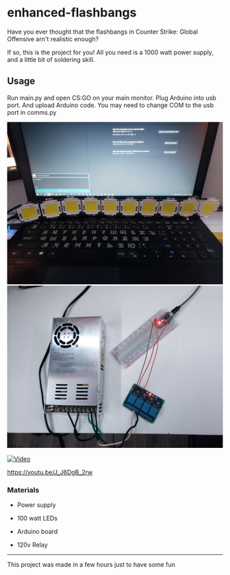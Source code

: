 # enhanced-flashbangs 

Have you ever thought that the flashbangs in Counter Strike: Global Offensive arn't realistic enough?

If so, this is the project for you! All you need is a 1000 watt power supply, and a little bit of soldering skill. 

## Usage

Run main.py and open CS:GO on your main monitor. 
Plug Arduino into usb port. And upload Arduino code. You may need to change COM to the usb port in comms.py

![LEDs](./MEDIA/LEDs.jpg)
![Electronics](./MEDIA/Electronics.jpg)

[![Video](https://img.youtube.com/vi/J_J6DgB_2rw/0.jpg)](https://youtu.be/J_J6DgB_2rw)

https://youtu.be/J_J6DgB_2rw

### Materials

- Power supply

- 100 watt LEDs

- Arduino board

- 120v Relay

----

This project was made in a few hours just to have some fun